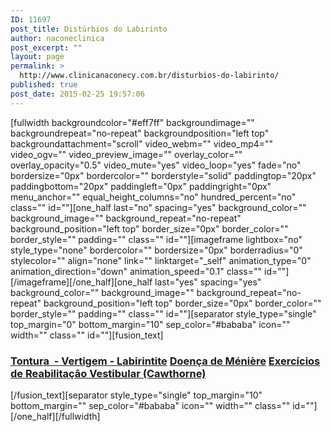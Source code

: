 ```yaml
---
ID: 11697
post_title: Distúrbios do Labirinto
author: naconeclinica
post_excerpt: ""
layout: page
permalink: >
  http://www.clinicanaconecy.com.br/disturbios-do-labirinto/
published: true
post_date: 2015-02-25 19:57:06
---
```

[fullwidth backgroundcolor="#eff7ff" backgroundimage="" backgroundrepeat="no-repeat" backgroundposition="left top" backgroundattachment="scroll" video_webm="" video_mp4="" video_ogv="" video_preview_image="" overlay_color="" overlay_opacity="0.5" video_mute="yes" video_loop="yes" fade="no" bordersize="0px" bordercolor="" borderstyle="solid" paddingtop="20px" paddingbottom="20px" paddingleft="0px" paddingright="0px" menu_anchor="" equal_height_columns="no" hundred_percent="no" class="" id=""][one_half last="no" spacing="yes" background_color="" background_image="" background_repeat="no-repeat" background_position="left top" border_size="0px" border_color="" border_style="" padding="" class="" id=""][imageframe lightbox="no" style_type="none" bordercolor="" bordersize="0px" borderradius="0" stylecolor="" align="none" link="" linktarget="_self" animation_type="0" animation_direction="down" animation_speed="0.1" class="" id=""] <img src="http://www.clinicanaconecy.com.br/wp-content/uploads/2015/02/a05.jpg" alt="" />[/imageframe][/one_half][one_half last="yes" spacing="yes" background_color="" background_image="" background_repeat="no-repeat" background_position="left top" border_size="0px" border_color="" border_style="" padding="" class="" id=""][separator style_type="single" top_margin="0" bottom_margin="10" sep_color="#bababa" icon="" width="" class="" id=""][fusion_text]
<h3><a title="Tontura  – Vertigem – Labirintite" href="http://www.clinicanaconecy.com.br/areas-de-atuacao/tontura-vertigem-labirintite/">Tontura  - Vertigem - Labirintite</a>
<a title="Doença de Ménière" href="http://www.clinicanaconecy.com.br/areas-de-atuacao/doenca-de-meniere/">Doença de Ménière</a>
<a title="Exercícios de Reabilitação Vestibular (Cawthorne)" href="http://www.clinicanaconecy.com.br/areas-de-atuacao/exercicios-de-reabilitacao-vestibular-cawthorne/">Exercícios de Reabilitação Vestibular (Cawthorne)</a></h3>
[/fusion_text][separator style_type="single" top_margin="10" bottom_margin="" sep_color="#bababa" icon="" width="" class="" id=""][/one_half][/fullwidth]